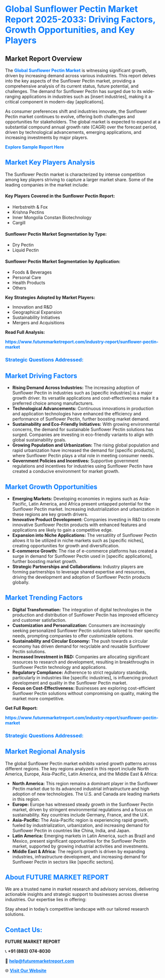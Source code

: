 <h1 style="color: #007BFF;">Global Sunflower Pectin Market Report 2025-2033: Driving Factors, Growth Opportunities, and Key Players</h1>

<section id="overview">
<h2>Market Report Overview</h2>
<p>The <a href="https://www.futuremarketreport.com/industry-report/sunflower-pectin-market" style="color: #007BFF; text-decoration: none;"><strong>Global Sunflower Pectin Market</strong></a> is witnessing significant growth, driven by increasing demand across various industries. This report delves into the key aspects of the Sunflower Pectin market, providing a comprehensive analysis of its current status, future potential, and challenges. The demand for Sunflower Pectin has surged due to its wide-ranging applications in industries such as [insert industries], making it a critical component in modern-day [applications].</p>
<p>As consumer preferences shift and industries innovate, the Sunflower Pectin market continues to evolve, offering both challenges and opportunities for stakeholders. The global market is expected to expand at a substantial compound annual growth rate (CAGR) over the forecast period, driven by technological advancements, emerging applications, and increasing investments by major players.</p>
</section>

<section id="overview">
<p><a href="https://www.futuremarketreport.com/request-sample/reportId=62055" style="color: #007BFF; text-decoration: none;"><strong>Explore Sample Report Here</strong></a></p>
</section>

<section id="key-players">
<h2 style="color: #007BFF;">Market Key Players Analysis</h2>
<p>The Sunflower Pectin market is characterized by intense competition among key players striving to capture a larger market share. Some of the leading companies in the market include:</p>
<h4>Key Players Covered in the Sunflower Pectin Report:</h4>
<ul><li>Herbstreith &amp; Fox</li><li>Krishna Pectins</li><li>Inner Mongolia Constan Biotechnology</li><li>Cargill</li></ul>
<h4>Sunflower Pectin Market Segmentation by Type:</h4>
<ul><li>Dry Pectin</li><li>Liquid Pectin</li></ul>

<h4>Sunflower Pectin Market Segmentation by Application:</h4>
<ul><li>Foods &amp; Beverages</li><li>Personal Care</li><li>Health Products</li><li>Others</li></ul>
<p><strong>Key Strategies Adopted by Market Players:</strong></p>
<ul>
<li>Innovation and R&D</li>
<li>Geographical Expansion</li>
<li>Sustainability Initiatives</li>
<li>Mergers and Acquisitions</li>
</ul>
</section>

<section>
<p><strong>Read Full Analysis: </strong></p><a href="https://www.futuremarketreport.com/industry-report/sunflower-pectin-market" style="color: #007BFF; text-decoration: none;"><strong>https://www.futuremarketreport.com/industry-report/sunflower-pectin-market</strong></a>
<h3 style="color: #007BFF;">Strategic Questions Addressed:</h3>
</section>

<section id="driving-factors">
<h2 style="color: #007BFF;">Market Driving Factors</h2>
<ul>
<li><strong>Rising Demand Across Industries:</strong> The increasing adoption of Sunflower Pectin in industries such as [specific industries] is a major growth driver. Its versatile applications and cost-effectiveness make it a preferred choice among manufacturers.</li>
<li><strong>Technological Advancements:</strong> Continuous innovations in production and application technologies have enhanced the efficiency and performance of Sunflower Pectin, further boosting market demand.</li>
<li><strong>Sustainability and Eco-Friendly Initiatives:</strong> With growing environmental concerns, the demand for sustainable Sunflower Pectin solutions has surged. Companies are investing in eco-friendly variants to align with global sustainability goals.</li>
<li><strong>Growing Population and Urbanization:</strong> The rising global population and rapid urbanization have increased the demand for [specific products], where Sunflower Pectin plays a vital role in meeting consumer needs.</li>
<li><strong>Government Policies and Incentives:</strong> Supportive government regulations and incentives for industries using Sunflower Pectin have created a conducive environment for market growth.</li>
</ul>
</section>

<section id="growth-opportunities">
<h2 style="color: #007BFF;">Market Growth Opportunities</h2>
<ul>
<li><strong>Emerging Markets:</strong> Developing economies in regions such as Asia-Pacific, Latin America, and Africa present untapped potential for the Sunflower Pectin market. Increasing industrialization and urbanization in these regions are key growth drivers.</li>
<li><strong>Innovative Product Development:</strong> Companies investing in R&D to create innovative Sunflower Pectin products with enhanced features and applications are likely to gain a competitive edge.</li>
<li><strong>Expansion into Niche Applications:</strong> The versatility of Sunflower Pectin allows it to be utilized in niche markets such as [specific niches], creating opportunities for growth and diversification.</li>
<li><strong>E-commerce Growth:</strong> The rise of e-commerce platforms has created a surge in demand for Sunflower Pectin used in [specific applications], further boosting market growth.</li>
<li><strong>Strategic Partnerships and Collaborations:</strong> Industry players are forming partnerships to leverage shared expertise and resources, driving the development and adoption of Sunflower Pectin products globally.</li>
</ul>
</section>

<section id="trending-factors">
<h2 style="color: #007BFF;">Market Trending Factors</h2>
<ul>
<li><strong>Digital Transformation:</strong> The integration of digital technologies in the production and distribution of Sunflower Pectin has improved efficiency and customer satisfaction.</li>
<li><strong>Customization and Personalization:</strong> Consumers are increasingly seeking personalized Sunflower Pectin solutions tailored to their specific needs, prompting companies to offer customizable options.</li>
<li><strong>Sustainability and Circular Economy:</strong> The push towards a circular economy has driven demand for recyclable and reusable Sunflower Pectin solutions.</li>
<li><strong>Increased Investment in R&D:</strong> Companies are allocating significant resources to research and development, resulting in breakthroughs in Sunflower Pectin technology and applications.</li>
<li><strong>Regulatory Compliance:</strong> Adherence to strict regulatory standards, particularly in industries like [specific industries], is influencing product development and quality in the Sunflower Pectin market.</li>
<li><strong>Focus on Cost-Effectiveness:</strong> Businesses are exploring cost-efficient Sunflower Pectin solutions without compromising on quality, making the market more competitive.</li>
</ul>
</section>

<section>
<p><strong>Get Full Report: </strong></p><a href="https://www.futuremarketreport.com/industry-report/sunflower-pectin-market" style="color: #007BFF; text-decoration: none;"><strong>https://www.futuremarketreport.com/industry-report/sunflower-pectin-market</strong></a>
<h3 style="color: #007BFF;">Strategic Questions Addressed:</h3>
</section>


<section id="regional-analysis">
<h2 style="color: #007BFF;">Market Regional Analysis</h2>
<p>The global Sunflower Pectin market exhibits varied growth patterns across different regions. The key regions analyzed in this report include North America, Europe, Asia-Pacific, Latin America, and the Middle East & Africa:</p>
<ul>
<li><strong>North America:</strong> This region remains a dominant player in the Sunflower Pectin market due to its advanced industrial infrastructure and high adoption of new technologies. The U.S. and Canada are leading markets in this region.</li>
<li><strong>Europe:</strong> Europe has witnessed steady growth in the Sunflower Pectin market, driven by stringent environmental regulations and a focus on sustainability. Key countries include Germany, France, and the U.K.</li>
<li><strong>Asia-Pacific:</strong> The Asia-Pacific region is experiencing rapid growth, fueled by industrialization, urbanization, and increasing demand for Sunflower Pectin in countries like China, India, and Japan.</li>
<li><strong>Latin America:</strong> Emerging markets in Latin America, such as Brazil and Mexico, present significant opportunities for the Sunflower Pectin market, supported by growing industrial activities and investments.</li>
<li><strong>Middle East & Africa:</strong> The region’s growth is driven by expanding industries, infrastructure development, and increasing demand for Sunflower Pectin in sectors like [specific sectors].</li>
</ul>
</section>

<footer>
<h2 style="color: #007BFF;">About FUTURE MARKET REPORT</h2>
<p>We are a trusted name in market research and advisory services, delivering actionable insights and strategic support to businesses across diverse industries. Our expertise lies in offering:</p>

<p>Stay ahead in today’s competitive landscape with our tailored research solutions.</p>

<h2 style="color: #007BFF;">Contact Us:</h2>
<p><strong>FUTURE MARKET REPORT</strong></p>
<p>📞 <strong>+91 (883) 074-8030</strong></p>
<p>📧 <strong><a href="mailto:help@futuremarketreport.com" style="color: #007BFF;">help@futuremarketreport.com</a></strong></p>
<p>🌐 <strong><a href="https://www.futuremarketreport.com/" style="color: #007BFF;">Visit Our Website</a></strong></p>
</footer>